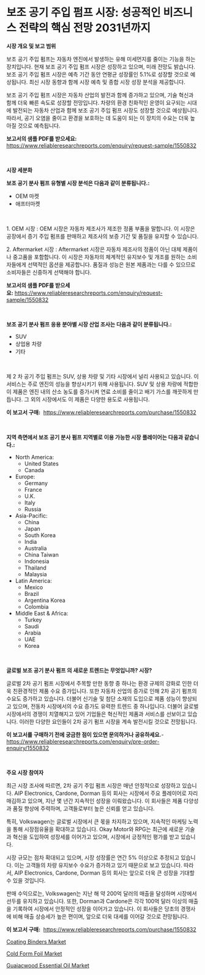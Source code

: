 <p><h1>보조 공기 주입 펌프 시장: 성공적인 비즈니스 전략의 핵심 전망 2031년까지</h1></p><p><strong>시장 개요 및 보고 범위</strong></p>
<p><p>보조 공기 주입 펌프는 자동차 엔진에서 발생하는 유해 미세먼지를 줄이는 기능을 하는 장치입니다. 현재 보조 공기 주입 펌프 시장은 성장하고 있으며, 미래 전망도 밝습니다. 보조 공기 주입 펌프 시장은 예측 기간 동안 연평균 성장률인 5.1%로 성장할 것으로 예상됩니다. 최신 시장 동향과 함께 시장 예측 및 종합 시장 성장 분석을 제공합니다.</p><p>보조 공기 주입 펌프 시장은 자동차 산업의 발전과 함께 증가하고 있으며, 기술 혁신과 함께 더욱 빠른 속도로 성장할 전망입니다. 차량의 환경 친화적인 운영이 요구되는 시대에 발전되는 자동차 산업과 함께 보조 공기 주입 펌프 시장도 성장할 것으로 예상됩니다. 따라서, 공기 오염을 줄이고 환경을 보호하는 데 도움이 되는 이 장치의 수요는 더욱 높아질 것으로 예측됩니다.</p></p>
<p><strong>보고서의 샘플 PDF를 받으세요:</strong> <a href="https://www.reliableresearchreports.com/enquiry/request-sample/1550832">https://www.reliableresearchreports.com/enquiry/request-sample/1550832</a></p>
<p>&nbsp;</p>
<p><strong>시장 세분화</strong></p>
<p><strong>보조 공기 분사 펌프 유형별 시장 분석은 다음과 같이 분류됩니다.:</strong></p>
<p><ul><li>OEM 마켓</li><li>애프터마켓</li></ul></p>
<p>&nbsp;</p>
<p><p>1. OEM 시장 : OEM 시장은 자동차 제조사가 제조한 정품 부품을 말합니다. 이 시장은 공장에서 증기 주입 펌프를 판매하고 제조사의 보증 기간 및 품질을 유지할 수 있습니다.</p><p>2. Aftermarket 시장 : Aftermarket 시장은 자동차 제조사의 정품이 아닌 대체 제품이나 중고품을 포함합니다. 이 시장은 자동차의 체계적인 유지보수 및 개조를 원하는 소비자들에게 선택적인 옵션을 제공합니다. 품질과 성능은 원본 제품과는 다를 수 있으므로 소비자들은 신중하게 선택해야 합니다.</p></p>
<p><strong>보고서의 샘플 PDF를 받으세요:</strong>&nbsp;<a href="https://www.reliableresearchreports.com/enquiry/request-sample/1550832">https://www.reliableresearchreports.com/enquiry/request-sample/1550832</a></p>
<p>&nbsp;</p>
<p><strong> 보조 공기 분사 펌프 응용 분야별 시장 산업 조사는 다음과 같이 분류됩니다.:</strong></p>
<p><ul><li>SUV</li><li>상업용 차량</li><li>기타</li></ul></p>
<p>&nbsp;</p>
<p><p>제 2 차 공기 주입 펌프는 SUV, 상용 차량 및 기타 시장에서 널리 사용되고 있습니다. 이 서비스는 주로 엔진의 성능을 향상시키기 위해 사용됩니다. SUV 및 상용 차량에 적합한 이 제품은 엔진 내의 산소 농도를 증가시켜 연료 소비를 줄이고 배기 가스를 깨끗하게 만듭니다. 그 외의 시장에서도 이 제품은 다양한 용도로 사용됩니다.</p></p>
<p><strong>이 보고서 구매:</strong>&nbsp; <a href="https://www.reliableresearchreports.com/purchase/1550832">https://www.reliableresearchreports.com/purchase/1550832</a></p>
<p>&nbsp;</p>
<p><strong>지역 측면에서 보조 공기 분사 펌프 지역별로 이용 가능한 시장 플레이어는 다음과 같습니다.:</strong></p>
<p><ul>
    <li>
        North America:
        <ul>
            <li>United States</li>
            <li>Canada</li>
        </ul>
    </li>
    <li>
        Europe:
        <ul>
            <li>Germany</li>
            <li>France</li>
            <li>U.K.</li>
            <li>Italy</li>
            <li>Russia</li>
        </ul>
    </li>
    <li>
        Asia-Pacific:
        <ul>
            <li>China</li>
            <li>Japan</li>
            <li>South Korea</li>
            <li>India</li>
            <li>Australia</li>
            <li>China Taiwan</li>
            <li>Indonesia</li>
            <li>Thailand</li>
            <li>Malaysia</li>
        </ul>
    </li>
    <li>
        Latin America:
        <ul>
            <li>Mexico</li>
            <li>Brazil</li>
            <li>Argentina Korea</li>
            <li>Colombia</li>
        </ul>
    </li>
    <li>
        Middle East & Africa:
        <ul>
            <li>Turkey</li>
            <li>Saudi</li>
            <li>Arabia</li>
            <li>UAE</li>
            <li>Korea</li>
        </ul>
    </li>
    </ul></p>
<p>&nbsp;</p>
<p><strong>글로벌 보조 공기 분사 펌프 의 새로운 트렌드는 무엇입니까? 시장?</strong></p>
<p><p>글로벌 2차 공기 펌프 시장에서 주목할 만한 동향 중 하나는 환경 규제의 강화로 인한 더욱 친환경적인 제품 수요 증가입니다. 또한 자동차 산업의 증가로 인해 2차 공기 펌프의 수요도 증가하고 있습니다. 더불어 신기술 및 첨단 소재의 도입으로 제품 성능이 향상되고 있으며, 전동차 시장에서의 수요 증가도 유력한 트렌드 중 하나입니다. 더불어 글로벌 시장에서의 경쟁이 치열해지고 있어 기업들은 혁신적인 제품과 서비스를 선보이고 있습니다. 이러한 다양한 요인들이 2차 공기 펌프 시장을 계속 발전시킬 것으로 전망됩니다.</p></p>
<p><strong>이 보고서를 구매하기 전에 궁금한 점이 있으면 문의하거나 공유하세요.</strong>- <a href="https://www.reliableresearchreports.com/enquiry/pre-order-enquiry/1550832">https://www.reliableresearchreports.com/enquiry/pre-order-enquiry/1550832</a></p>
<p>&nbsp;</p>
<p><strong>주요 시장 참여자</strong></p>
<p><p>최근 시장 조사에 따르면, 2차 공기 주입 펌프 시장은 매년 안정적으로 성장하고 있습니다. AIP Electronics, Cardone, Dorman 등의 회사는 시장에서 주요 플레이어로 자리매김하고 있으며, 지난 몇 년간 지속적인 성장을 이뤄왔습니다. 이 회사들은 제품 다양성과 품질 향상에 주력하며, 고객들로부터 높은 신뢰를 얻고 있습니다.</p><p>특히, Volkswagen는 글로벌 시장에서 큰 몫을 차지하고 있으며, 지속적인 마케팅 노력을 통해 시장점유율을 확대하고 있습니다. Okay Motor와 RPG는 최근에 새로운 기술과 혁신을 도입하여 성장세를 이어가고 있으며, 시장에서 긍정적인 평가를 받고 있습니다.</p><p>시장 규모는 점차 확대되고 있으며, 시장 성장률은 연간 5% 이상으로 추정되고 있습니다. 이는 고객들의 차량 유지보수 수요가 증가하고 있기 때문으로 보고 있습니다. 따라서, AIP Electronics, Cardone, Dorman 등의 회사는 앞으로 더욱 큰 성장을 기대할 수 있을 것입니다.</p><p>판매 수익으로는, Volkswagen는 지난 해 약 200억 달러의 매출을 달성하며 시장에서 선두를 유지하고 있습니다. 또한, Dorman과 Cardone은 각각 100억 달러 이상의 매출을 기록하여 시장에서 안정적인 성장을 이어가고 있습니다. 이 회사들은 당초의 경쟁사에 비해 매출 상승세가 높은 편이며, 앞으로 더욱 대세를 이어갈 것으로 전망됩니다.</p></p>
<p><strong>이 보고서 구매:</strong>&nbsp;&nbsp;<a href="https://www.reliableresearchreports.com/purchase/1550832">https://www.reliableresearchreports.com/purchase/1550832</a></p>
<p><p><a href="https://changeable-paste-463.notion.site/Coating-Binders-Market-Size-and-Growth-Market-Segmentation-Regional-and-Country-Breakdowns-and-Ma-1309433f910d42b18cb8035c24e02423">Coating Binders Market</a></p><p><a href="https://fuschia-pecorino-a6d.notion.site/Cold-Form-Foil-Market-Size-Evaluating-its-Market-Trends-Growth-and-Projections-2024-2031-59176b22eb37472180ec861e4042e96f">Cold Form Foil Market</a></p><p><a href="https://florentine-yuzu-f42.notion.site/Guaiacwood-Essential-Oil-Market-Provides-a-Comprehensive-Analysis-Including-a-Macro-Overview-of-the--9d66445d2766457694b76163a0d3f2ad">Guaiacwood Essential Oil Market</a></p></p>
